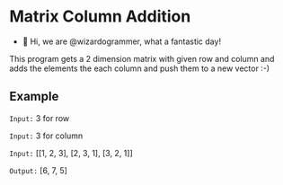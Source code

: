 # Matrix Column Addition
- 👋 Hi, we are @wizardogrammer, what a fantastic day!

This program gets a 2 dimension matrix with given row and column and adds the elements the each column and push them to a new vector :-)

## Example

`Input:` 3 for row

`Input:` 3 for column

`Input:` [[1, 2, 3],
          [2, 3, 1],
          [3, 2, 1]]


`Output:` [6, 7, 5]
